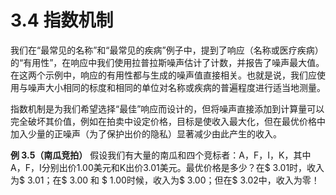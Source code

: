 # 3.4 指数机制

我们在“最常见的名称”和“最常见的疾病”例子中，提到了响应（名称或医疗疾病）的“有用性”，在响应中我们使用拉普拉斯噪声估计了计数，并报告了噪声最大值。在这两个示例中，响应的有用性都与生成的噪声值直接相关。也就是说，我们应使用与噪声大小相同的标度和相同的单位对名称或疾病的普遍程度进行适当地测量。

指数机制是为我们希望选择“最佳”响应而设计的，但将噪声直接添加到计算量可以完全破坏其价值，例如在拍卖中设定价格，目标是使收入最大化，但在最优价格中加入少量的正噪声（为了保护出价的隐私）显著减少由此产生的收入。

**例 3.5（南瓜竞拍）** 假设我们有大量的南瓜和四个竞标者：A，F，I，K，其中A，F，I分别出价1.00美元和K出价3.01美元。最优价格是多少？在$ 3.01时，收入为$ 3.01；在$ 3.00 和 $ 1.00时候，收入为$ 3.00；但在$ 3.02中，收入为零！